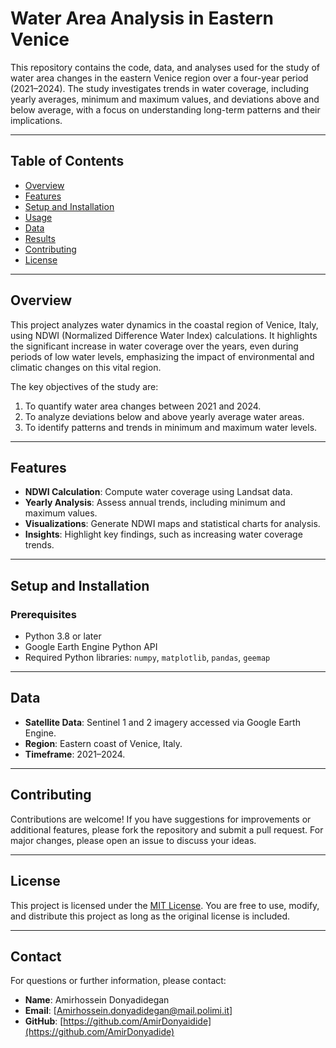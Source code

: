 
# Water Area Analysis in Eastern Venice

This repository contains the code, data, and analyses used for the study of water area changes in the eastern Venice region over a four-year period (2021–2024). The study investigates trends in water coverage, including yearly averages, minimum and maximum values, and deviations above and below average, with a focus on understanding long-term patterns and their implications.

---

## Table of Contents
- [Overview](#overview)
- [Features](#features)
- [Setup and Installation](#setup-and-installation)
- [Usage](#usage)
- [Data](#data)
- [Results](#results)
- [Contributing](#contributing)
- [License](#license)

---

## Overview
This project analyzes water dynamics in the coastal region of Venice, Italy, using NDWI (Normalized Difference Water Index) calculations. It highlights the significant increase in water coverage over the years, even during periods of low water levels, emphasizing the impact of environmental and climatic changes on this vital region.

The key objectives of the study are:
1. To quantify water area changes between 2021 and 2024.
2. To analyze deviations below and above yearly average water areas.
3. To identify patterns and trends in minimum and maximum water levels.

---

## Features
- **NDWI Calculation**: Compute water coverage using Landsat data.
- **Yearly Analysis**: Assess annual trends, including minimum and maximum values.
- **Visualizations**: Generate NDWI maps and statistical charts for analysis.
- **Insights**: Highlight key findings, such as increasing water coverage trends.

---

## Setup and Installation
### Prerequisites
- Python 3.8 or later
- Google Earth Engine Python API
- Required Python libraries: `numpy`, `matplotlib`, `pandas`, `geemap`


---

## Data
- **Satellite Data**: Sentinel 1 and 2 imagery accessed via Google Earth Engine.
- **Region**: Eastern coast of Venice, Italy.
- **Timeframe**: 2021–2024.

---

## Contributing
Contributions are welcome! If you have suggestions for improvements or additional features, please fork the repository and submit a pull request. For major changes, please open an issue to discuss your ideas.

---

## License
This project is licensed under the [MIT License](LICENSE). You are free to use, modify, and distribute this project as long as the original license is included.

---

## Contact
For questions or further information, please contact:
- **Name**: Amirhossein Donyadidegan
- **Email**: [Amirhossein.donyadidegan@mail.polimi.it]
- **GitHub**: [https://github.com/AmirDonyaidide](https://github.com/AmirDonyadide)
